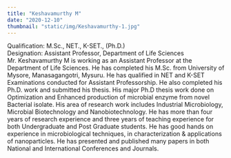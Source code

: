 ```yaml
---
title: "Keshavamurthy M"
date: "2020-12-10"
thumbnail: "static/img/Keshavamurthy-1.jpg"
---
```


Qualification: M.Sc., NET., K-SET., (Ph.D.)  
Designation: Assistant Professor, Department of Life Sciences  
Mr. Keshavamurthy M is working as an Assistant Professor at the Department of Life Sciences. He has completed his M.Sc. from University of Mysore, Manasagangotri, Mysuru. He has qualified in NET and K-SET Examinations conducted for Assistant Professorship. He also completed his Ph.D. work and submitted his thesis. His major Ph.D thesis work done on Optimization and Enhanced production of microbial enzyme from novel Bacterial isolate. His area of research work includes Industrial Microbiology, Microbial Biotechnology and Nanobiotechnology. He has more than four years of research experience and three years of teaching experience for both Undergraduate and Post Graduate students. He has good hands on experience in microbiological techniques, in characterization & applications of nanoparticles. He has presented and published many papers in both National and International Conferences and Journals.
